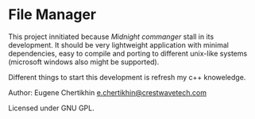 # File Manager 

This project innitiated because *Midnight commanger* stall in its development. 
It should be very lightweight application with minimal dependencies, easy to compile 
and porting to different unix-like systems (microsoft windows also 
might be supported).

Different things to start this development is refresh my c++ knoweledge.

Author: Eugene Chertikhin <e.chertikhin@crestwavetech.com>

Licensed under GNU GPL.
